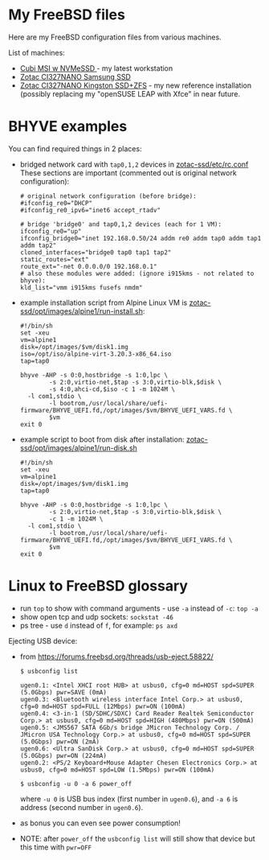# My FreeBSD files

Here are my FreeBSD configuration files from various machines.

List of machines:

* [Cubi MSI w NVMeSSD ](cubi-nvme/) - my latest workstation
* [Zotac CI327NANO Samsung SSD](zotac-ssd/)
* [Zotac CI327NANO Kingston SSD+ZFS](zotac-king/) - my new reference
  installation (possibly replacing my "openSUSE LEAP with Xfce" in near future.

# BHYVE examples

You can find required things in 2 places:

- bridged network card with `tap0,1,2` devices in [zotac-ssd/etc/rc.conf](zotac-ssd/etc/rc.conf)
  These sections are important (commented out is original network configuration):

  ```shell
  # original network configuration (before bridge):
  #ifconfig_re0="DHCP"
  #ifconfig_re0_ipv6="inet6 accept_rtadv"
  
  # bridge 'bridge0' and tap0,1,2 devices (each for 1 VM):
  ifconfig_re0="up"
  ifconfig_bridge0="inet 192.168.0.50/24 addm re0 addm tap0 addm tap1 addm tap2"
  cloned_interfaces="bridge0 tap0 tap1 tap2"
  static_routes="ext"
  route_ext="-net 0.0.0.0/0 192.168.0.1"
  # also these modules were added: (ignore i915kms - not related to bhyve):
  kld_list="vmm i915kms fusefs nmdm"
  ```

- example installation script from Alpine Linux VM
  is [zotac-ssd/opt/images/alpine1/run-install.sh](zotac-ssd/opt/images/alpine1/run-install.sh):

  ```shell
  #!/bin/sh
  set -xeu
  vm=alpine1
  disk=/opt/images/$vm/disk1.img
  iso=/opt/iso/alpine-virt-3.20.3-x86_64.iso
  tap=tap0
  
  bhyve -AHP -s 0:0,hostbridge -s 1:0,lpc \
          -s 2:0,virtio-net,$tap -s 3:0,virtio-blk,$disk \
          -s 4:0,ahci-cd,$iso -c 1 -m 1024M \
  	-l com1,stdio \
          -l bootrom,/usr/local/share/uefi-firmware/BHYVE_UEFI.fd,/opt/images/$vm/BHYVE_UEFI_VARS.fd \
          $vm
  exit 0
  ```

- example script to boot from disk after installation:
  [zotac-ssd/opt/images/alpine1/run-disk.sh](zotac-ssd/opt/images/alpine1/run-disk.sh)

  ```shell
  #!/bin/sh
  set -xeu
  vm=alpine1
  disk=/opt/images/$vm/disk1.img
  tap=tap0
  
  bhyve -AHP -s 0:0,hostbridge -s 1:0,lpc \
          -s 2:0,virtio-net,$tap -s 3:0,virtio-blk,$disk \
          -c 1 -m 1024M \
  	-l com1,stdio \
          -l bootrom,/usr/local/share/uefi-firmware/BHYVE_UEFI.fd,/opt/images/$vm/BHYVE_UEFI_VARS.fd \
          $vm
  exit 0
  ```

# Linux to FreeBSD glossary

* run `top` to show with command arguments - use `-a` instead of `-c`: `top -a`
* show open tcp and udp sockets: `sockstat -46`
* ps tree - use `d` instead of `f`, for example: `ps axd`

Ejecting USB device:
- from https://forums.freebsd.org/threads/usb-eject.58822/

  ```shell
  $ usbconfig list
  
  ugen0.1: <Intel XHCI root HUB> at usbus0, cfg=0 md=HOST spd=SUPER (5.0Gbps) pwr=SAVE (0mA)
  ugen0.3: <Bluetooth wireless interface Intel Corp.> at usbus0, cfg=0 md=HOST spd=FULL (12Mbps) pwr=ON (100mA)
  ugen0.4: <3-in-1 (SD/SDHC/SDXC) Card Reader Realtek Semiconductor Corp.> at usbus0, cfg=0 md=HOST spd=HIGH (480Mbps) pwr=ON (500mA)
  ugen0.5: <JMS567 SATA 6Gb/s bridge JMicron Technology Corp. / JMicron USA Technology Corp.> at usbus0, cfg=0 md=HOST spd=SUPER (5.0Gbps) pwr=ON (2mA)
  ugen0.6: <Ultra SanDisk Corp.> at usbus0, cfg=0 md=HOST spd=SUPER (5.0Gbps) pwr=ON (224mA)
  ugen0.2: <PS/2 Keyboard+Mouse Adapter Chesen Electronics Corp.> at usbus0, cfg=0 md=HOST spd=LOW (1.5Mbps) pwr=ON (100mA)
  
  $ usbconfig -u 0 -a 6 power_off
  ```
  
  where `-u 0` is USB  bus index (first number in `ugen0.6`), and `-a 6` is address (second number in `ugen0.6`).

- as bonus you can even see power consumption!
- NOTE: after `power_off` the `usbconfig list` will still show that device but this time with `pwr=OFF`

